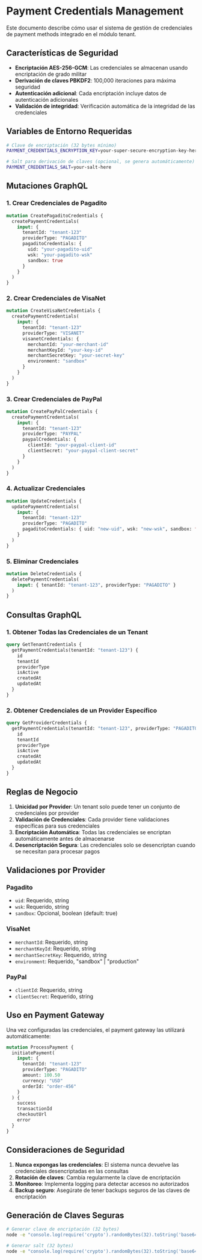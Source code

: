 # Payment Credentials Management

Este documento describe cómo usar el sistema de gestión de credenciales de payment methods integrado en el módulo tenant.

## Características de Seguridad

- **Encriptación AES-256-GCM**: Las credenciales se almacenan usando encriptación de grado militar
- **Derivación de claves PBKDF2**: 100,000 iteraciones para máxima seguridad
- **Autenticación adicional**: Cada encriptación incluye datos de autenticación adicionales
- **Validación de integridad**: Verificación automática de la integridad de las credenciales

## Variables de Entorno Requeridas

```bash
# Clave de encriptación (32 bytes mínimo)
PAYMENT_CREDENTIALS_ENCRYPTION_KEY=your-super-secure-encryption-key-here

# Salt para derivación de claves (opcional, se genera automáticamente)
PAYMENT_CREDENTIALS_SALT=your-salt-here
```

## Mutaciones GraphQL

### 1. Crear Credenciales de Pagadito

```graphql
mutation CreatePagaditoCredentials {
  createPaymentCredentials(
    input: {
      tenantId: "tenant-123"
      providerType: "PAGADITO"
      pagaditoCredentials: {
        uid: "your-pagadito-uid"
        wsk: "your-pagadito-wsk"
        sandbox: true
      }
    }
  )
}
```

### 2. Crear Credenciales de VisaNet

```graphql
mutation CreateVisaNetCredentials {
  createPaymentCredentials(
    input: {
      tenantId: "tenant-123"
      providerType: "VISANET"
      visanetCredentials: {
        merchantId: "your-merchant-id"
        merchantKeyId: "your-key-id"
        merchantSecretKey: "your-secret-key"
        environment: "sandbox"
      }
    }
  )
}
```

### 3. Crear Credenciales de PayPal

```graphql
mutation CreatePayPalCredentials {
  createPaymentCredentials(
    input: {
      tenantId: "tenant-123"
      providerType: "PAYPAL"
      paypalCredentials: {
        clientId: "your-paypal-client-id"
        clientSecret: "your-paypal-client-secret"
      }
    }
  )
}
```

### 4. Actualizar Credenciales

```graphql
mutation UpdateCredentials {
  updatePaymentCredentials(
    input: {
      tenantId: "tenant-123"
      providerType: "PAGADITO"
      pagaditoCredentials: { uid: "new-uid", wsk: "new-wsk", sandbox: false }
    }
  )
}
```

### 5. Eliminar Credenciales

```graphql
mutation DeleteCredentials {
  deletePaymentCredentials(
    input: { tenantId: "tenant-123", providerType: "PAGADITO" }
  )
}
```

## Consultas GraphQL

### 1. Obtener Todas las Credenciales de un Tenant

```graphql
query GetTenantCredentials {
  getPaymentCredentials(tenantId: "tenant-123") {
    id
    tenantId
    providerType
    isActive
    createdAt
    updatedAt
  }
}
```

### 2. Obtener Credenciales de un Provider Específico

```graphql
query GetProviderCredentials {
  getPaymentCredentials(tenantId: "tenant-123", providerType: "PAGADITO") {
    id
    tenantId
    providerType
    isActive
    createdAt
    updatedAt
  }
}
```

## Reglas de Negocio

1. **Unicidad por Provider**: Un tenant solo puede tener un conjunto de credenciales por provider
2. **Validación de Credenciales**: Cada provider tiene validaciones específicas para sus credenciales
3. **Encriptación Automática**: Todas las credenciales se encriptan automáticamente antes de almacenarse
4. **Desencriptación Segura**: Las credenciales solo se desencriptan cuando se necesitan para procesar pagos

## Validaciones por Provider

### Pagadito

- `uid`: Requerido, string
- `wsk`: Requerido, string
- `sandbox`: Opcional, boolean (default: true)

### VisaNet

- `merchantId`: Requerido, string
- `merchantKeyId`: Requerido, string
- `merchantSecretKey`: Requerido, string
- `environment`: Requerido, "sandbox" | "production"

### PayPal

- `clientId`: Requerido, string
- `clientSecret`: Requerido, string

## Uso en Payment Gateway

Una vez configuradas las credenciales, el payment gateway las utilizará automáticamente:

```graphql
mutation ProcessPayment {
  initiatePayment(
    input: {
      tenantId: "tenant-123"
      providerType: "PAGADITO"
      amount: 100.50
      currency: "USD"
      orderId: "order-456"
    }
  ) {
    success
    transactionId
    checkoutUrl
    error
  }
}
```

## Consideraciones de Seguridad

1. **Nunca expongas las credenciales**: El sistema nunca devuelve las credenciales desencriptadas en las consultas
2. **Rotación de claves**: Cambia regularmente la clave de encriptación
3. **Monitoreo**: Implementa logging para detectar accesos no autorizados
4. **Backup seguro**: Asegúrate de tener backups seguros de las claves de encriptación

## Generación de Claves Seguras

```bash
# Generar clave de encriptación (32 bytes)
node -e "console.log(require('crypto').randomBytes(32).toString('base64'))"

# Generar salt (32 bytes)
node -e "console.log(require('crypto').randomBytes(32).toString('base64'))"
```
